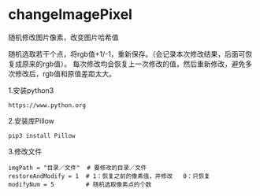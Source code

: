 # changeImagePixel
随机修改图片像素，改变图片哈希值

随机选取若干个点，将rgb值+1/-1，重新保存。（会记录本次修改结果，后面可恢复成原来的rgb值）。
每次修改均会恢复上一次修改的值，然后重新修改，避免多次修改后，rgb值和原值差距太大。

1.安装python3

    https://www.python.org
  
2.安装库Pillow

    pip3 install Pillow

3.修改文件

    imgPath = "目录／文件"  # 要修改的目录／文件
    restoreAndModify = 1  # 1：恢复之前的像素值，并修改   0：只恢复
    modifyNum = 5         # 随机选取像素点的个数

